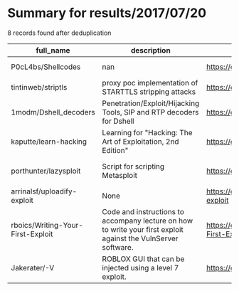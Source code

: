 
# Summary for results/2017/07/20
    
8 records found after deduplication

| full_name | description | html_url | matched_list | matched_count | pushed_at | size | stargazers_count | language | forks_count | vul_ids |
|-----------------------------------|----------------------------------------------------------------------------------------------------------------|------------------------------------------------------|----------------------------------|-----------------|---------------------------|--------|--------------------|------------|---------------|-----------|
| P0cL4bs/Shellcodes | nan | https://github.com/P0cL4bs/Shellcodes | ['shellcode'] | 1 | 2017-07-20 18:52:02+00:00 | 20 | 47 | C | 32 | [] |
| tintinweb/striptls | proxy poc implementation of STARTTLS stripping attacks | https://github.com/tintinweb/striptls | ['attack poc'] | 1 | 2017-07-20 21:31:08+00:00 | 113 | 163 | Python | 35 | [] |
| 1modm/Dshell_decoders | Penetration/Exploit/Hijacking Tools, SIP and RTP decoders for Dshell | https://github.com/1modm/Dshell_decoders | ['exploit'] | 1 | 2017-07-20 20:27:41+00:00 | 21 | 2 | Python | 1 | [] |
| kaputte/learn-hacking | Learning for "Hacking: The Art of Exploitation, 2nd Edition" | https://github.com/kaputte/learn-hacking | ['exploit'] | 1 | 2017-07-20 04:30:56+00:00 | 0 | 0 | C | 0 | [] |
| porthunter/lazysploit | Script for scripting Metasploit | https://github.com/porthunter/lazysploit | ['metasploit module OR payload'] | 1 | 2017-07-20 06:16:02+00:00 | 3 | 8 | Python | 7 | [] |
| arrinalsf/uploadify-exploit | None | https://github.com/arrinalsf/uploadify-exploit | ['exploit'] | 1 | 2017-07-20 12:45:29+00:00 | 3 | 2 | PHP | 5 | [] |
| rboics/Writing-Your-First-Exploit | Code and instructions to accompany lecture on how to write your first exploit against the VulnServer software. | https://github.com/rboics/Writing-Your-First-Exploit | ['exploit'] | 1 | 2017-07-20 13:14:55+00:00 | 6 | 0 | Python | 0 | [] |
| Jakerater/-V | ROBLOX GUI that can be injected using a level 7 exploit. | https://github.com/Jakerater/-V | ['exploit'] | 1 | 2017-07-20 20:21:20+00:00 | 0 | 0 | | 0 | [] |

